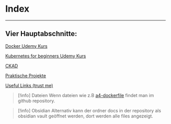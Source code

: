 # Index 
****

## Vier Hauptabschnitte:

[Docker Udemy Kurs](docker%20kurs%20Info.md)

[Kubernetes for beginners Udemy Kurs](k8s%20for%20beginners%20Info.md)

[CKAD](ckad%20info.md)

[Praktische Projekte](Praktische%20Projekte.md)

[Useful Links (trust me)](Useful%20Links.md)

>[!info] Dateien
>Wenn dateien wie z.B [a4-dockerfile](a4-dockerfile) findet man im github repository.


>[!info] Obsidian
>Alternativ kann der ordner docs in der repository als obsidian vault geöffnet werden, dort werden alle files angezeigt.
